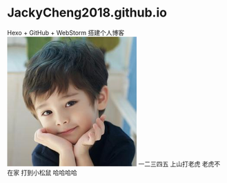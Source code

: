 # JackyCheng2018.github.io
Hexo + GitHub + WebStorm 搭建个人博客
![好可爱啊](/images/keai.jpg)
一二三四五
上山打老虎
老虎不在家
打到小松鼠
哈哈哈哈
